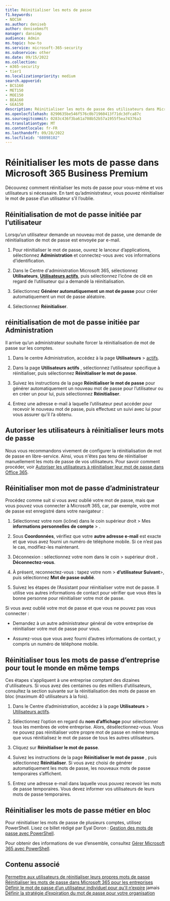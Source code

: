 ```yaml
---
title: Réinitialiser les mots de passe
f1.keywords:
- NOCSH
ms.author: deniseb
author: denisebmsft
manager: dansimp
audience: Admin
ms.topic: how-to
ms.service: microsoft-365-security
ms.subservice: other
ms.date: 09/15/2022
ms.collection:
- m365-security
- tier1
ms.localizationpriority: medium
search.appverid:
- BCS160
- MET150
- MOE150
- BEA160
- GEA150
description: Réinitialiser les mots de passe des utilisateurs dans Microsoft 365 Business Premium.
ms.openlocfilehash: 8290635be546f576c0b71960413f71dc3dfca87c
ms.sourcegitcommit: 0283c436f3ba61a708b52b57a1955f5ea74376a3
ms.translationtype: MT
ms.contentlocale: fr-FR
ms.lasthandoff: 09/28/2022
ms.locfileid: "68098102"
---
```

# <a name="reset-passwords-in-microsoft-365-business-premium"></a>Réinitialiser les mots de passe dans Microsoft 365 Business Premium

Découvrez comment réinitialiser les mots de passe pour vous-même et vos utilisateurs si nécessaire. En tant qu’administrateur, vous pouvez réinitialiser le mot de passe d’un utilisateur s’il l’oublie.

## <a name="user-initiated-password-reset"></a>Réinitialisation de mot de passe initiée par l’utilisateur

Lorsqu’un utilisateur demande un nouveau mot de passe, une demande de réinitialisation de mot de passe est envoyée par e-mail.

1. Pour réinitialiser le mot de passe, ouvrez le lanceur d’applications, sélectionnez **Administration** et connectez-vous avec vos informations d’identification.

2. Dans le Centre d'administration Microsoft 365, sélectionnez **Utilisateurs**, <a href="https://go.microsoft.com/fwlink/p/?linkid=834822" target="_blank">**Utilisateurs actifs**</a>, puis sélectionnez l’icône de clé en regard de l’utilisateur qui a demandé la réinitialisation.

3. Sélectionnez **Générer automatiquement un mot de passe** pour créer automatiquement un mot de passe aléatoire.

4. Sélectionnez **Réinitialiser**. 

## <a name="admin-initiated-password-reset"></a>réinitialisation de mot de passe initiée par Administration

Il arrive qu’un administrateur souhaite forcer la réinitialisation de mot de passe sur les comptes.

1. Dans le centre Administration, accédez à la page **Utilisateurs** \> <a href="https://go.microsoft.com/fwlink/p/?linkid=834822" target="_blank">actifs</a>.

2. Dans la page **Utilisateurs actifs** , sélectionnez l’utilisateur spécifique à réinitialiser, puis sélectionnez **Réinitialiser le mot de passe**.

3. Suivez les instructions de la page **Réinitialiser le mot de passe** pour générer automatiquement un nouveau mot de passe pour l’utilisateur ou en créer un pour lui, puis sélectionnez **Réinitialiser**.  

4. Entrez une adresse e-mail à laquelle l’utilisateur peut accéder pour recevoir le nouveau mot de passe, puis effectuez un suivi avec lui pour vous assurer qu’il l’a obtenu.

## <a name="let-users-reset-their-own-passwords"></a>Autoriser les utilisateurs à réinitialiser leurs mots de passe

Nous vous recommandons vivement de configurer la réinitialisation de mot de passe en libre-service. Ainsi, vous n'êtes pas tenu de réinitialiser manuellement les mots de passe de vos utilisateurs. Pour savoir comment procéder, voir [Autoriser les utilisateurs à réinitialiser leur mot de passe dans Office 365](/admin/add-users/let-users-reset-passwords.md).

## <a name="reset-my-admin-password"></a>Réinitialiser mon mot de passe d’administrateur

Procédez comme suit si vous avez oublié votre mot de passe, mais que vous pouvez vous connecter à Microsoft 365, car, par exemple, votre mot de passe est enregistré dans votre navigateur :

1. Sélectionnez votre nom (icône) dans le coin supérieur droit > Mes **informations personnelles** **de compte** > .

2. Sous **Coordonnées**, vérifiez que votre **autre adresse e-mail** est exacte et que vous avez fourni un numéro de téléphone mobile. Si ce n’est pas le cas, modifiez-les maintenant.

3. Déconnexion : sélectionnez votre nom dans le coin \> supérieur droit **. Déconnectez-vous**.

4. À présent, reconnectez-vous : tapez votre nom \> **d’utilisateur Suivant**\>, puis sélectionnez **Mot de passe oublié**.

5. Suivez les étapes de l’Assistant pour réinitialiser votre mot de passe. Il utilise vos autres informations de contact pour vérifier que vous êtes la bonne personne pour réinitialiser votre mot de passe.

Si vous avez oublié votre mot de passe et que vous ne pouvez pas vous connecter :

- Demandez à un autre administrateur général de votre entreprise de réinitialiser votre mot de passe pour vous.

- Assurez-vous que vous avez fourni d’autres informations de contact, y compris un numéro de téléphone mobile.

## <a name="reset-all-business-passwords-for-everyone-at-the-same-time"></a>Réinitialiser tous les mots de passe d’entreprise pour tout le monde en même temps

<a name="bkmk_forgot"> </a>

Ces étapes s'appliquent à une entreprise comptant des dizaines d'utilisateurs. Si vous avez des centaines ou des milliers d’utilisateurs, consultez la section suivante sur la réinitialisation des mots de passe en bloc (maximum 40 utilisateurs à la fois).
  
1. Dans le Centre d’administration, accédez à la page **Utilisateurs** \> <a href="https://go.microsoft.com/fwlink/p/?linkid=834822" target="_blank">Utilisateurs actifs</a>.

2. Sélectionnez l’option en regard du **nom d’affichage** pour sélectionner tous les membres de votre entreprise. Alors, désélectionnez-vous. Vous ne pouvez pas réinitialiser votre propre mot de passe en même temps que vous réinitialisez le mot de passe de tous les autres utilisateurs.

3. Cliquez sur **Réinitialiser le mot de passe**.

4. Suivez les instructions de la page **Réinitialiser le mot de passe** , puis sélectionnez **Réinitialiser**.  Si vous avez choisi de générer automatiquement les mots de passe, les nouveaux mots de passe temporaires s’affichent.

5. Entrez une adresse e-mail dans laquelle vous pouvez recevoir les mots de passe temporaires. Vous devez informer vos utilisateurs de leurs mots de passe temporaires.
  
## <a name="reset-business-passwords-in-bulk"></a>Réinitialiser les mots de passe métier en bloc

<a name="bkmk_forgot"> </a>

Pour réinitialiser les mots de passe de plusieurs comptes, utilisez PowerShell. Lisez ce billet rédigé par Eyal Doron : [Gestion des mots de passe avec PowerShell](https://go.microsoft.com/fwlink/?linkid=853696).

Pour obtenir des informations de vue d’ensemble, consultez [Gérer Microsoft 365 avec PowerShell](../enterprise/manage-microsoft-365-with-microsoft-365-powershell.md).
  
## <a name="related-content"></a>Contenu associé
  
[Permettre aux utilisateurs de réinitialiser leurs propres mots de passe](../admin/add-users/let-users-reset-passwords.md)
 [Réinitialiser les mots de passe dans Microsoft 365 pour les entreprises](../admin/add-users/reset-passwords.md)
 [Définir le mot de passe d’un utilisateur individuel pour qu’il n’expire](../admin/add-users/set-password-to-never-expire.md) 
 jamais [Définir la stratégie d’expiration du mot de passe pour votre organisation](../admin/manage/set-password-expiration-policy.md)
